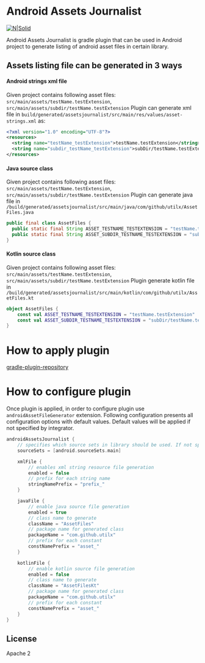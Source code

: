 # Android Assets Journalist
[![N|Solid](https://img.shields.io/maven-metadata/v/https/plugins.gradle.org/m2/com/github/utilx/android-assets-journalist/com.github.utilx.android-assets-journalist.gradle.plugin/maven-metadata.xml.svg?label=gradle)](https://img.shields.io/maven-metadata/v/https/plugins.gradle.org/m2/com/github/utilx/android-assets-journalist/com.github.utilx.android-assets-journalist.gradle.plugin/maven-metadata.xml.svg?label=gradle)

Android Assets Journalist is gradle plugin that can be used in Android project to generate listing of android asset files in certain library.

## Assets listing file can be generated in 3 ways
####  Android strings xml file
Given project contains following asset files:
`src/main/assets/testName.testExtension`,
`src/main/assets/subdir/testName.testExtension`
Plugin can generate xml file in `build/generated/assetsjournalist/src/main/res/values/asset-strings.xml` as:
```xml
<?xml version="1.0" encoding="UTF-8"?>
<resources>
  <string name="testName_testExtension">testName.testExtension</string>
  <string name="subdir_testName_testExtension">subDir/testName.testExtension</string>
</resources>
```
####  Java source class
Given project contains following asset files:
`src/main/assets/testName.testExtension`,
`src/main/assets/subdir/testName.testExtension`
Plugin can generate java file in `/build/generated/assetsjournalist/src/main/java/com/github/utilx/AssetFiles.java`
```java
public final class AssetFiles {
  public static final String ASSET_TESTNAME_TESTEXTENSION = "testName.testExtension";
  public static final String ASSET_SUBDIR_TESTNAME_TESTEXTENSION = "subDir/testName.testExtension";
}
```
#### Kotlin source class
Given project contains following asset files:
`src/main/assets/testName.testExtension`,
`src/main/assets/subdir/testName.testExtension`
Plugin generate kotlin file in `/build/generated/assetsjournalist/src/main/kotlin/com/github/utilx/AssetFiles.kt`
```kotlin
object AssetFiles {
    const val ASSET_TESTNAME_TESTEXTENSION = "testName.testExtension"
    const val ASSET_SUBDIR_TESTNAME_TESTEXTENSION = "subDir/testName.testExtension"
}
```
# How to apply plugin
[gradle-plugin-repository]
# How to configure plugin
Once plugin is applied, in order to configure plugin use `androidAssetFileGenerator` extension. 
Following configuration presents all configuration options with default values. Default values will be applied if not specified by integrator.
```groovy
androidAssetsJournalist {
    // specifies which source sets in library should be used. If not specified, main is used
    sourceSets = [android.sourceSets.main]

    xmlFile {
        // enables xml string resource file generation
        enabled = false
        // prefix for each string name
        stringNamePrefix = "prefix_"
    }

    javaFile {
        // enable java source file generation
        enabled = true
        // class name to generate
        className = "AssetFiles"
        // package name for generated class
        packageName = "com.github.utilx"
        // prefix for each constant
        constNamePrefix = "asset_"
    }

    kotlinFile {
        // enable kotlin source file generation
        enabled = false
        // class name to generate
        className = "AssetFilesKt"
        // package name for generated class
        packageName = "com.github.utilx"
        // prefix for each constant
        constNamePrefix = "asset_"
    }
}
```

License
----

Apache 2


   [gradle-plugin-repository]: <https://plugins.gradle.org/plugin/com.github.utilx.android-assets-journalist>

